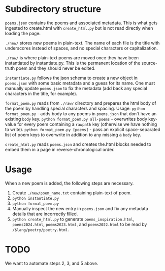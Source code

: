 # Subdirectory structure

`poems.json` contains the poems and associated metadata.  This is what gets ingested to create.html with `create_html.py` but is not read directly when loading the page.

`./new/` stores new poems in plain-text.  The name of each file is the title with underscores instead of spaces, and no special characters or capitalization.

`./raw/` is where plain-text poems are moved once they have been instantiated by instantiate.py.  This is the permanent location of the source-truth poem and they should never be edited.

`instantiate.py` follows the json schema to create a new object in `poems.json` with some basic metadata and a guess for its name.  One must manually update `poems.json` to fix the metadata (add back any special characters in the title, for example).

`format_poem.py` reads from `./raw/` directory and prepares the html body of the poem by handling special characters and spacing.
    Usage:
    `python format_poem.py` - adds body to any poems in `poems.json` that don't have an existing `body` key.
    `python format_poem.py all-poems` - overwrites body key-value for every poem containing a `rawpath` key (otherwise we have nothing to write).
    `python format_poem.py [poems]` - pass an explicit space-separated list of poem keys to overwrite in addition to any missing a `body` key.

`create_html.py` reads `poems.json` and creates the.html blocks needed to embed them in a page in reverse-chronological order.

# Usage

When a new poem is added, the following steps are necessary.
1. Create `./new/poem_name.txt` containing plain-text of poem.
2. `python instantiate.py`
3. `python format_poem.py`
4. Manually inspect the new entry in `poems.json` and fix any metadata details that are incorrectly filled.
5. `python create_html.py` to generate `poems_inspiration.html`, `poems2024.html`, `poems2023.html`, and `poems2022.html` to be read by `/$lang/poetry/poetry.html`.

# TODO
We want to automate steps 2, 3, and 5 above.
